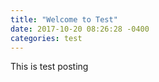 ```yaml
---
title: "Welcome to Test"
date: 2017-10-20 08:26:28 -0400
categories: test
---
```

This is test posting
